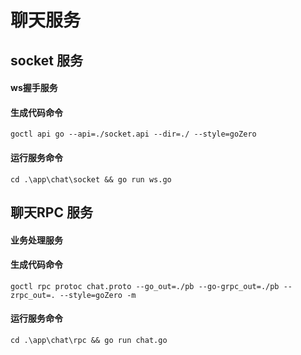 # 聊天服务

## socket 服务
#### ws握手服务
#### 生成代码命令
    goctl api go --api=./socket.api --dir=./ --style=goZero
#### 运行服务命令
    cd .\app\chat\socket && go run ws.go

## 聊天RPC 服务
#### 业务处理服务
#### 生成代码命令
    goctl rpc protoc chat.proto --go_out=./pb --go-grpc_out=./pb --zrpc_out=. --style=goZero -m
#### 运行服务命令
    cd .\app\chat\rpc && go run chat.go